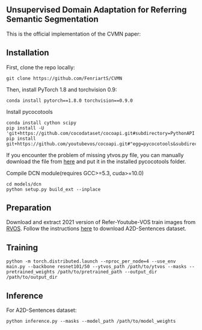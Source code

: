 ## Unsupervised Domain Adaptation for Referring Semantic Segmentation

This is the official implementation of the CVMN paper:


## Installation
First, clone the repo locally:
```
git clone https://github.com/FenriartS/CVMN
```
Then, install PyTorch 1.8 and torchvision 0.9:
```
conda install pytorch==1.8.0 torchvision==0.9.0
```
Install pycocotools
```
conda install cython scipy
pip install -U 'git+https://github.com/cocodataset/cocoapi.git#subdirectory=PythonAPI'
pip install git+https://github.com/youtubevos/cocoapi.git#"egg=pycocotools&subdirectory=PythonAPI"
```
If you encounter the problem of missing ytvos.py file, you can manually download the file from [here](https://github.com/youtubevos/cocoapi/tree/master/PythonAPI/pycocotools) and put it in the installed pycocotools folder.

Compile DCN module(requires GCC>=5.3, cuda>=10.0)
```
cd models/dcn
python setup.py build_ext --inplace
```

## Preparation
Download and extract 2021 version of Refer-Youtube-VOS train images from [RVOS](https://youtube-vos.org/dataset/rvos/). 
Follow the instructions [here](https://kgavrilyuk.github.io/publication/actor_action/) to download A2D-Sentences dataset.


## Training

```
python -m torch.distributed.launch --nproc_per_node=4 --use_env main.py --backbone resnet101/50 --ytvos_path /path/to/ytvos --masks --pretrained_weights /path/to/pretrained_path --output_dir /path/to/output_dir
```

## Inference

For A2D-Sentences dataset:
```
python inference.py --masks --model_path /path/to/model_weights
```



